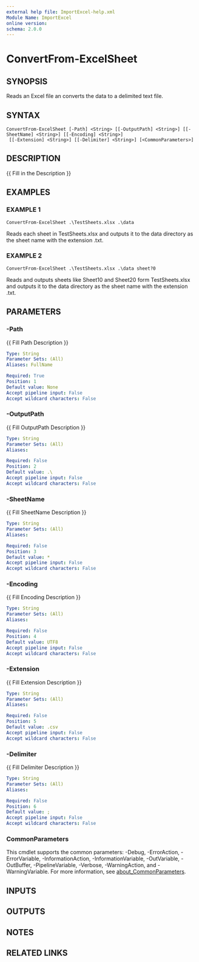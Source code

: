 ```yaml
---
external help file: ImportExcel-help.xml
Module Name: ImportExcel
online version:
schema: 2.0.0
---
```


# ConvertFrom-ExcelSheet

## SYNOPSIS
Reads an Excel file an converts the data to a delimited text file.

## SYNTAX

```
ConvertFrom-ExcelSheet [-Path] <String> [[-OutputPath] <String>] [[-SheetName] <String>] [[-Encoding] <String>]
 [[-Extension] <String>] [[-Delimiter] <String>] [<CommonParameters>]
```

## DESCRIPTION
{{ Fill in the Description }}

## EXAMPLES

### EXAMPLE 1
```
ConvertFrom-ExcelSheet .\TestSheets.xlsx .\data
```

Reads each sheet in TestSheets.xlsx and outputs it to the data directory as the sheet name with the extension .txt.

### EXAMPLE 2
```
ConvertFrom-ExcelSheet .\TestSheets.xlsx .\data sheet?0
```

Reads and outputs sheets like Sheet10 and Sheet20 form TestSheets.xlsx and outputs it to the data directory as the sheet name with the extension .txt.

## PARAMETERS

### -Path
{{ Fill Path Description }}

```yaml
Type: String
Parameter Sets: (All)
Aliases: FullName

Required: True
Position: 1
Default value: None
Accept pipeline input: False
Accept wildcard characters: False
```

### -OutputPath
{{ Fill OutputPath Description }}

```yaml
Type: String
Parameter Sets: (All)
Aliases:

Required: False
Position: 2
Default value: .\
Accept pipeline input: False
Accept wildcard characters: False
```

### -SheetName
{{ Fill SheetName Description }}

```yaml
Type: String
Parameter Sets: (All)
Aliases:

Required: False
Position: 3
Default value: *
Accept pipeline input: False
Accept wildcard characters: False
```

### -Encoding
{{ Fill Encoding Description }}

```yaml
Type: String
Parameter Sets: (All)
Aliases:

Required: False
Position: 4
Default value: UTF8
Accept pipeline input: False
Accept wildcard characters: False
```

### -Extension
{{ Fill Extension Description }}

```yaml
Type: String
Parameter Sets: (All)
Aliases:

Required: False
Position: 5
Default value: .csv
Accept pipeline input: False
Accept wildcard characters: False
```

### -Delimiter
{{ Fill Delimiter Description }}

```yaml
Type: String
Parameter Sets: (All)
Aliases:

Required: False
Position: 6
Default value: ;
Accept pipeline input: False
Accept wildcard characters: False
```

### CommonParameters
This cmdlet supports the common parameters: -Debug, -ErrorAction, -ErrorVariable, -InformationAction, -InformationVariable, -OutVariable, -OutBuffer, -PipelineVariable, -Verbose, -WarningAction, and -WarningVariable. For more information, see [about_CommonParameters](http://go.microsoft.com/fwlink/?LinkID=113216).

## INPUTS

## OUTPUTS

## NOTES

## RELATED LINKS
